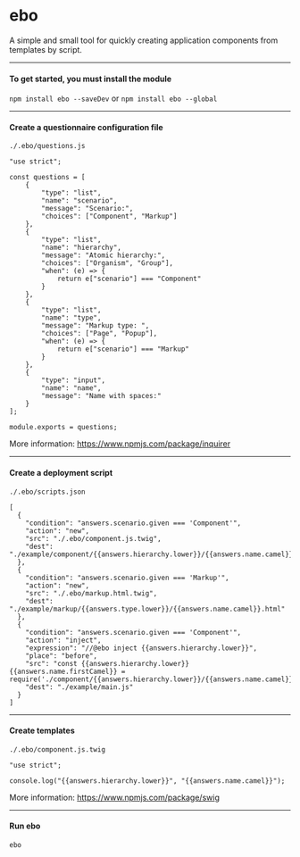# ebo

A simple and small tool for quickly creating application components from templates by script.

---
#### To get started, you must install the module
`npm install ebo --saveDev` or `npm install ebo --global`

---
#### Create a questionnaire configuration file

`./.ebo/questions.js`
```$js
"use strict";

const questions = [
    {
        "type": "list",
        "name": "scenario",
        "message": "Scenario:",
        "choices": ["Component", "Markup"]
    },
    {
        "type": "list",
        "name": "hierarchy",
        "message": "Atomic hierarchy:",
        "choices": ["Organism", "Group"],
        "when": (e) => {
            return e["scenario"] === "Component"
        }
    },
    {
        "type": "list",
        "name": "type",
        "message": "Markup type: ",
        "choices": ["Page", "Popup"],
        "when": (e) => {
            return e["scenario"] === "Markup"
        }
    },
    {
        "type": "input",
        "name": "name",
        "message": "Name with spaces:"
    }
];

module.exports = questions;
```
More information: https://www.npmjs.com/package/inquirer

---
#### Create a deployment script
`./.ebo/scripts.json`
```$json
[
  {
    "condition": "answers.scenario.given === 'Component'",
    "action": "new",
    "src": "./.ebo/component.js.twig",
    "dest": "./example/component/{{answers.hierarchy.lower}}/{{answers.name.camel}}.js"
  },
  {
    "condition": "answers.scenario.given === 'Markup'",
    "action": "new",
    "src": "./.ebo/markup.html.twig",
    "dest": "./example/markup/{{answers.type.lower}}/{{answers.name.camel}}.html"
  },
  {
    "condition": "answers.scenario.given === 'Component'",
    "action": "inject",
    "expression": "//@ebo inject {{answers.hierarchy.lower}}",
    "place": "before",
    "src": "const {{answers.hierarchy.lower}}{{answers.name.firstCamel}} = require('./component/{{answers.hierarchy.lower}}/{{answers.name.camel}}');\n",
    "dest": "./example/main.js"
  }
]
```

---
#### Create templates
`./.ebo/component.js.twig`
```$js
"use strict";

console.log("{{answers.hierarchy.lower}}", "{{answers.name.camel}}");
```
More information: https://www.npmjs.com/package/swig

---
#### Run ebo
`ebo`
